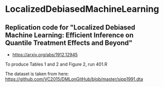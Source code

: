 # LocalizedDebiasedMachineLearning

## Replication code for "Localized Debiased Machine Learning: Efficient Inference on Quantile Treatment Effects and Beyond"

- https://arxiv.org/abs/1912.12945

To produce Tables 1 and 2 and Figure 2, run 401.R

The dataset is taken from here: https://github.com/VC2015/DMLonGitHub/blob/master/sipp1991.dta
